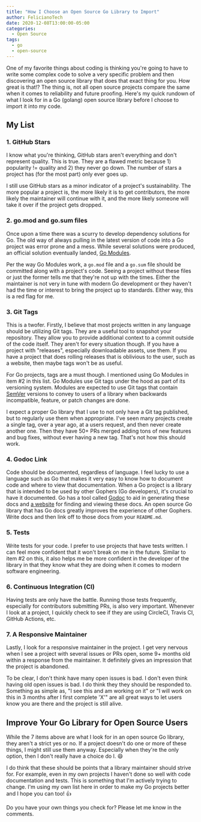 ```yaml
---
title: "How I Choose an Open Source Go Library to Import"
author: FelicianoTech
date: 2020-12-08T13:00:00-05:00
categories:
  - Open Source
tags:
  - go
  - open-source
---
```


One of my favorite things about coding is thinking you're going to have to write some complex code to solve a very specific problem and then discovering an open source library that does that exact thing for you.
How great is that!?
The thing is, not all open source projects compare the same when it comes to reliability and future proofing.
Here's my quick rundown of what I look for in a Go (golang) open source library before I choose to import it into my code.

<!--more-->

## My List

### 1. GitHub Stars

I know what you're thinking, GitHub stars aren't everything and don't represent quality.
This is true.
They are a flawed metric because 1) popularity != quality and 2) they never go down.
The number of stars a project has (for the most part) only ever goes up.

I still use GitHub stars as a minor indicator of a project's sustainability.
The more popular a project is, the more likely it is to get contributors, the more likely the maintainer will continue with it, and the more likely someone will take it over if the project gets dropped.

### 2. go.mod and go.sum files

Once upon a time there was a scurry to develop dependency solutions for Go.
The old way of always pulling in the latest version of code into a Go project was error prone and a mess.
While several solutions were produced, an official solution eventually landed, [Go Modules](https://blog.golang.org/using-go-modules).

Per the way Go Modules work, a `go.mod` file and a `go.sum` file should be committed along with a project's code.
Seeing a project without these files or just the former tells me that they're not up with the times.
Either the maintainer is not very in tune with modern Go development or they haven't had the time or interest to bring the project up to standards.
Either way, this is a red flag for me.

### 3. Git Tags

This is a twofer.
Firstly, I believe that most projects written in any language should be utilizing Git tags.
They are a useful tool to snapshot your repository.
They allow you to provide additional context to a commit outside of the code itself.
They aren't for every situation though.
If you have a project with "releases", especially downloadable assets, use them.
If you have a project that does rolling releases that is oblivious to the user, such as a website, then maybe tags won't be as useful.

For Go projects, tags are a must though.
I mentioned using Go Modules in item #2 in this list.
Go Modules use Git tags under the hood as part of its versioning system.
Modules are expected to use Git tags that contain [SemVer](https://semver.org/) versions to convey to users of a library when backwards incompatible, feature, or patch changes are done.

I expect a proper Go library that I use to not only have a Git tag published, but to regularly use them when appropriate.
I've seen many projects create a single tag, over a year ago, at a users request, and then never create another one.
Then they have 50+ PRs merged adding tons of new features and bug fixes, without ever having a new tag.
That's not how this should work.

### 4. Godoc Link

Code should be documented, regardless of language.
I feel lucky to use a language such as Go that makes it very easy to know how to document code and where to view that documentation.
When a Go project is a library that is intended to be used by other Gophers (Go developers), it's crucial to have it documented.
Go has a tool called [Godoc](https://blog.golang.org/godoc) to aid in generating these docs and [a website](https://pkg.go.dev/) for finding and viewing these docs.
An open source Go library that has Go docs greatly improves the experience of other Gophers.
Write docs and then link off to those docs from your `README.md`.

### 5. Tests

Write tests for your code.
I prefer to use projects that have tests written.
I can feel more confident that it won't break on me in the future.
Similar to item #2 on this, it also helps me be more confident in the developer of the library in that they know what they are doing when it comes to modern software engineering.

### 6. Continuous Integration (CI)

Having tests are only have the battle.
Running those tests frequently, especially for contributors submitting PRs, is also very important.
Whenever I look at a project, I quickly check to see if they are using CircleCI, Travis CI, GitHub Actions, etc.

### 7. A Responsive Maintainer

Lastly, I look for a responsive maintainer in the project.
I get very nervous when I see a project with several issues or PRs open, some 9+ months old within a response from the maintainer.
It definitely gives an impression that the project is abandoned.

To be clear, I don't think have many open issues is bad.
I don't even think having old open issues is bad.
I do think they they should be responded to.
Something as simple as, "I see this and am working on it" or "I will work on this in 3 months after I first complete 'X'" are all great ways to let users know you are there and the project is still alive.


## Improve Your Go Library for Open Source Users

While the 7 items above are what I look for in an open source Go library, they aren't a strict yes or no.
If a project doesn't do one or more of these things, I might still use them anyway.
Especially when they're the only option, then I don't really have a choice do I. :smile:

I do think that these should be points that a library maintainer should strive for.
For example, even in my own projects I haven't done so well with code documentation and tests.
This is something that I'm actively trying to change.
I'm using my own list here in order to make my Go projects better and I hope you can too! :thumbsup:

Do you have your own things you check for?
Please let me know in the comments.
